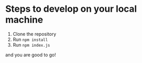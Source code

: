 # Steps to develop on your local machine

1. Clone the repository
2. Run `npm install`
3. Run `npm index.js`

and you are good to go!
